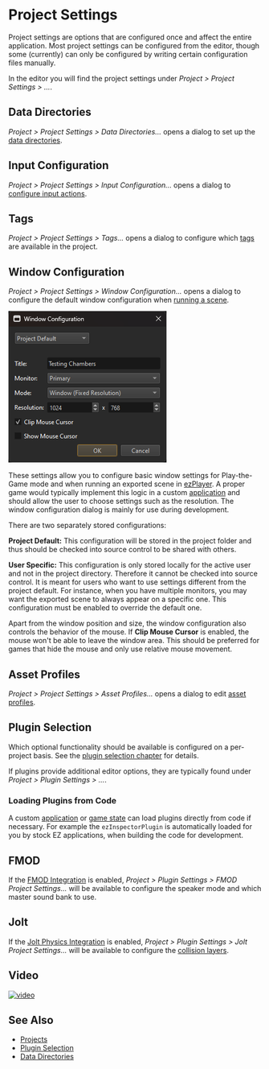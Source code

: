 # Project Settings

Project settings are options that are configured once and affect the entire application. Most project settings can be configured from the editor, though some (currently) can only be configured by writing certain configuration files manually.

In the editor you will find the project settings under *Project > Project Settings > ...*.

## Data Directories

*Project > Project Settings > Data Directories...* opens a dialog to set up the [data directories](data-directories.md).

## Input Configuration

*Project > Project Settings > Input Configuration...* opens a dialog to [configure input actions](../input/input-config.md).

## Tags

*Project > Project Settings > Tags...* opens a dialog to configure which [tags](tags.md) are available in the project.

## Window Configuration

*Project > Project Settings > Window Configuration...* opens a dialog to configure the default window configuration when [running a scene](../editor/run-scene.md).

![Window Configuration](media/editor-window-config.png)

These settings allow you to configure basic window settings for Play-the-Game mode and when running an exported scene in [ezPlayer](../tools/player.md). A proper game would typically implement this logic in a custom [application](../runtime/application/application.md) and should allow the user to choose settings such as the resolution. The window configuration dialog is mainly for use during development.

There are two separately stored configurations:

**Project Default:** This configuration will be stored in the project folder and thus should be checked into source control to be shared with others.

**User Specific:** This configuration is only stored locally for the active user and not in the project directory. Therefore it cannot be checked into source control. It is meant for users who want to use settings different from the project default. For instance, when you have multiple monitors, you may want the exported scene to always appear on a specific one. This configuration must be enabled to override the default one.

Apart from the window position and size, the window configuration also controls the behavior of the mouse. If **Clip Mouse Cursor** is enabled, the mouse won't be able to leave the window area. This should be preferred for games that hide the mouse and only use relative mouse movement.

## Asset Profiles

*Project > Project Settings > Asset Profiles...* opens a dialog to edit [asset profiles](../assets/asset-profiles.md).

## Plugin Selection

Which optional functionality should be available is configured on a per-project basis. See the [plugin selection chapter](plugin-selection.md) for details.

If plugins provide additional editor options, they are typically found under *Project > Plugin Settings > ...*.

### Loading Plugins from Code

A custom [application](../runtime/application/application.md) or [game state](../runtime/application/game-state.md) can load plugins directly from code if necessary. For example the `ezInspectorPlugin` is automatically loaded for you by stock EZ applications, when building the code for development.

## FMOD

If the [FMOD Integration](../sound/fmod-overview.md) is enabled, *Project > Plugin Settings > FMOD Project Settings...* will be available to configure the speaker mode and which master sound bank to use.

## Jolt

If the [Jolt Physics Integration](../physics/jolt/jolt-overview.md) is enabled, *Project > Plugin Settings > Jolt Project Settings...* will be available to configure the [collision layers](../physics/jolt/collision-shapes/jolt-collision-layers.md).

## Video

[![video](https://img.youtube.com/vi/ivkAIlbK5f0/0.jpg)](https://www.youtube.com/watch?v=ivkAIlbK5f0)

## See Also

* [Projects](projects-overview.md)
* [Plugin Selection](plugin-selection.md)
* [Data Directories](data-directories.md)

